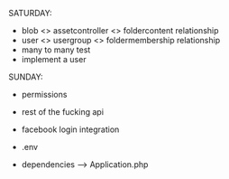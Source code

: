 SATURDAY:
* blob <> assetcontroller <> foldercontent relationship
* user <> usergroup <> foldermembership relationship
* many to many test
* implement a user

SUNDAY:
* permissions
* rest of the fucking api
* facebook login integration
* .env

* dependencies --> Application.php